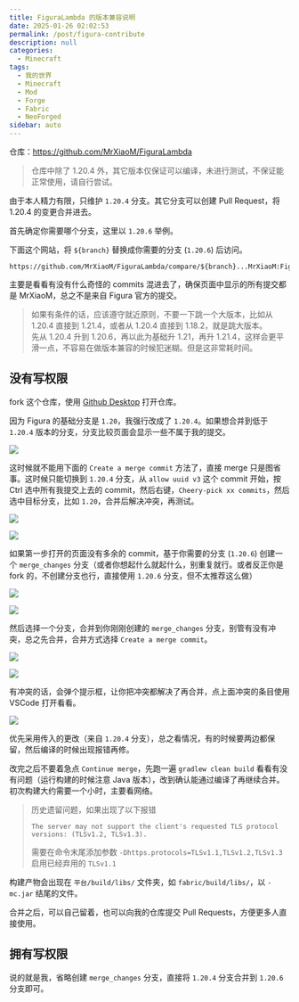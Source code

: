 ```yaml
---
title: FiguraLambda 的版本兼容说明
date: 2025-01-26 02:02:53
permalink: /post/figura-contribute
description: null
categories: 
  - Minecraft
tags: 
  - 我的世界
  - Minecraft
  - Mod
  - Forge
  - Fabric
  - NeoForged
sidebar: auto
---
```


仓库：https://github.com/MrXiaoM/FiguraLambda

> 仓库中除了 1.20.4 外，其它版本仅保证可以编译，未进行测试，不保证能正常使用，请自行尝试。

由于本人精力有限，只维护 `1.20.4` 分支。其它分支可以创建 Pull Request，将 1.20.4 的变更合并进去。

首先确定你需要哪个分支，这里以 `1.20.6` 举例。

下面这个网站，将 `${branch}` 替换成你需要的分支 (`1.20.6`) 后访问。
```
https://github.com/MrXiaoM/FiguraLambda/compare/${branch}...MrXiaoM:FiguraLambda:1.20.4
```

主要是看看有没有什么奇怪的 commits 混进去了，确保页面中显示的所有提交都是 MrXiaoM，总之不是来自 Figura 官方的提交。

> 如果有条件的话，应该遵守就近原则，不要一下跳一个大版本，比如从 1.20.4 直接到 1.21.4，或者从 1.20.4 直接到 1.18.2，就是跳大版本。  
> 先从 1.20.4 升到 1.20.6，再以此为基础升 1.21，再升 1.21.4，这样会更平滑一点，不容易在做版本兼容的时候犯迷糊。但是这非常耗时间。  


## 没有写权限

fork 这个仓库，使用 [Github Desktop](https://desktop.github.com/) 打开仓库。

因为 Figura 的基础分支是 `1.20`，我强行改成了 `1.20.4`。如果想合并到低于 `1.20.4` 版本的分支，分支比较页面会显示一些不属于我的提交。

![](https://pic1.imgdb.cn/item/6795cc27d0e0a243d4f80867.png)

这时候就不能用下面的 `Create a merge commit` 方法了，直接 merge 只是图省事。这时候只能切换到 `1.20.4` 分支，从 `allow uuid v3` 这个 commit 开始，按 Ctrl 选中所有我提交上去的 commit，然后右键，`Cheery-pick xx commits`，然后选中目标分支，比如 `1.20`，合并后解决冲突，再测试。

![](https://pic1.imgdb.cn/item/6795daaad0e0a243d4f80b7c.png)

![](https://pic1.imgdb.cn/item/6795daaad0e0a243d4f80b7d.png)

如果第一步打开的页面没有多余的 commit，基于你需要的分支 (`1.20.6`) 创建一个 `merge_changes` 分支（或者你想起什么就起什么，别重复就行。或者反正你是 fork 的，不创建分支也行，直接使用 `1.20.6` 分支，但不太推荐这么做）

![](https://pic1.imgdb.cn/item/679507d9d0e0a243d4f7f677.png)

![](https://pic1.imgdb.cn/item/67950803d0e0a243d4f7f67d.png)

然后选择一个分支，合并到你刚刚创建的 `merge_changes` 分支，别管有没有冲突，总之先合并，合并方式选择 `Create a merge commit`。

![](https://pic1.imgdb.cn/item/6795089dd0e0a243d4f7f690.png)

![](https://pic1.imgdb.cn/item/6795089dd0e0a243d4f7f691.png)

有冲突的话，会弹个提示框，让你把冲突都解决了再合并，点上面冲突的条目使用 VSCode 打开看看。

![](https://pic1.imgdb.cn/item/67950965d0e0a243d4f7f6c5.png)

优先采用传入的更改（来自 `1.20.4` 分支），总之看情况，有的时候要两边都保留，然后编译的时候出现报错再修。

改完之后不要着急点 `Continue merge`，先跑一遍 `gradlew clean build` 看看有没有问题（运行构建的时候注意 Java 版本），改到确认能通过编译了再继续合并。初次构建大约需要一个小时，主要看网络。

> 历史遗留问题，如果出现了以下报错
> ```
> The server may not support the client's requested TLS protocol versions: (TLSv1.2, TLSv1.3).
> ```
> 需要在命令末尾添加参数 `-Dhttps.protocols=TLSv1.1,TLSv1.2,TLSv1.3` 启用已经弃用的 `TLSv1.1`

构建产物会出现在 `平台/build/libs/` 文件夹，如 `fabric/build/libs/`，以 `-mc.jar` 结尾的文件。

合并之后，可以自己留着，也可以向我的仓库提交 Pull Requests，方便更多人直接使用。

## 拥有写权限

说的就是我，省略创建 `merge_changes` 分支，直接将 `1.20.4` 分支合并到 `1.20.6` 分支即可。
